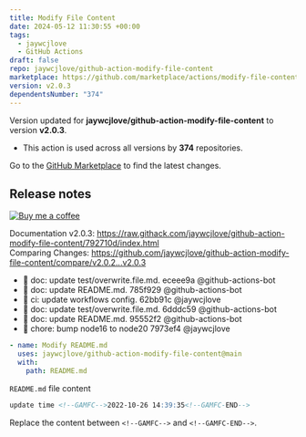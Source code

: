 ```yaml
---
title: Modify File Content
date: 2024-05-12 11:30:55 +00:00
tags:
  - jaywcjlove
  - GitHub Actions
draft: false
repo: jaywcjlove/github-action-modify-file-content
marketplace: https://github.com/marketplace/actions/modify-file-content
version: v2.0.3
dependentsNumber: "374"
---
```



Version updated for **jaywcjlove/github-action-modify-file-content** to version **v2.0.3**.
- This action is used across all versions by **374** repositories.

Go to the [GitHub Marketplace](https://github.com/marketplace/actions/modify-file-content) to find the latest changes.

## Release notes

[![Buy me a coffee](https://img.shields.io/badge/Buy%20me%20a%20coffee-048754?logo=buymeacoffee)](https://jaywcjlove.github.io/#/sponsor) 

Documentation v2.0.3: https://raw.githack.com/jaywcjlove/github-action-modify-file-content/792710d/index.html  
Comparing Changes: https://github.com/jaywcjlove/github-action-modify-file-content/compare/v2.0.2...v2.0.3 

- 📖 doc: update test/overwrite.file.md. eceee9a @github-actions-bot
- 📖 doc: update README.md. 785f929 @github-actions-bot
- 💢 ci: update workflows config. 62bb91c @jaywcjlove
- 📖 doc: update test/overwrite.file.md. 6dddc59 @github-actions-bot
- 📖 doc: update README.md. 95552f2 @github-actions-bot
- 💄 chore: bump node16 to node20 7973ef4 @jaywcjlove

```yml
- name: Modify README.md
  uses: jaywcjlove/github-action-modify-file-content@main
  with:
    path: README.md
```

`README.md` file content

```markdown
update time <!--GAMFC-->2022-10-26 14:39:35<!--GAMFC-END-->
```

Replace the content between `<!--GAMFC-->` and 
`<!--GAMFC-END-->`.
